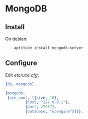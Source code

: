 # MongoDB

## Install

On debian:

        aptitude install mongodb-server

## Configure

Edit *etc/uce.cfg*:

```erlang
{db, mongodb}.

{mongodb,
 {uce_pool, [{size, 10},
	     {host, "127.0.0.1"},
	     {port, 27017},
	     {database, "ucengine"}]}}.
```
